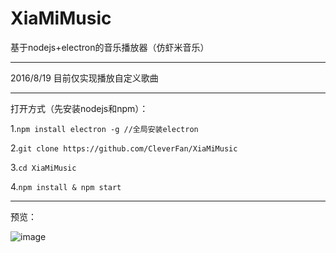 # XiaMiMusic
基于nodejs+electron的音乐播放器（仿虾米音乐）

----------

2016/8/19  目前仅实现播放自定义歌曲

----------

打开方式（先安装nodejs和npm）：

1.```npm install electron -g //全局安装electron```
    
2.```git clone https://github.com/CleverFan/XiaMiMusic```

3.```cd XiaMiMusic```

4.```npm install & npm start```


----------

预览：

![image](https://github.com/CleverFan/XiaMiMusic/blob/master/show.png)

